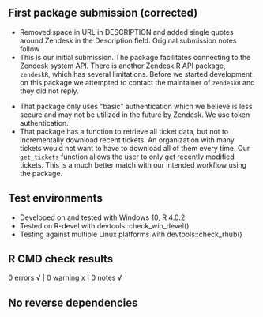 ## First package submission (corrected)

* Removed space in URL in DESCRIPTION and added single quotes around Zendesk in the Description field. Original submission notes follow
* This is our initial submission. The package facilitates connecting to the Zendesk system API. There is another Zendesk R API package, `zendeskR`, which has several limitations. Before we started development on this package we attempted to contact the maintainer of `zendeskR` and they did not reply.
 + That package only uses "basic" authentication which we believe is less secure and may not be utilized in the future by Zendesk. We use token authentication.
 + That package has a function to retrieve all ticket data, but not to incrementally download recent tickets. An organization with many tickets would not want to have to download all of them every time. Our `get_tickets` function allows the user to only get recently modified tickets. This is a much better match with our intended workflow using the package.

## Test environments

* Developed on and tested with Windows 10, R 4.0.2
* Tested on R-devel with devtools::check_win_devel()
* Testing against multiple Linux platforms with devtools::check_rhub()

## R CMD check results
0 errors √ | 0 warning x | 0 notes √

## No reverse dependencies

